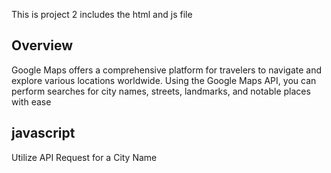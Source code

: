 This is project 2 
includes the html and js file
## Overview
  Google Maps offers a comprehensive platform for travelers to navigate and explore various locations worldwide. Using the Google Maps API, you can perform searches for city names, streets, landmarks, and notable places with ease
## javascript
  Utilize API Request for a City Name

